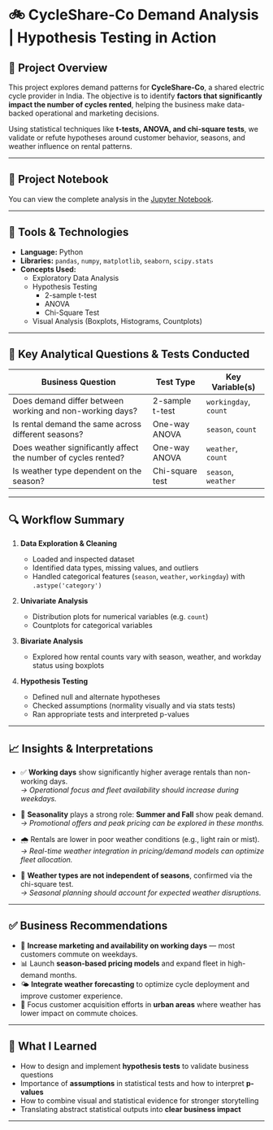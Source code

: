 # 🚲 CycleShare-Co Demand Analysis | Hypothesis Testing in Action

## 📌 Project Overview

This project explores demand patterns for **CycleShare-Co**, a shared electric cycle provider in India. The objective is to identify **factors that significantly impact the number of cycles rented**, helping the business make data-backed operational and marketing decisions.

Using statistical techniques like **t-tests, ANOVA, and chi-square tests**, we validate or refute hypotheses around customer behavior, seasons, and weather influence on rental patterns.

---

## 📓 Project Notebook

You can view the complete analysis in the [Jupyter Notebook](./).

---

## 🧰 Tools & Technologies

- **Language:** Python  
- **Libraries:** `pandas`, `numpy`, `matplotlib`, `seaborn`, `scipy.stats`  
- **Concepts Used:**  
  - Exploratory Data Analysis  
  - Hypothesis Testing  
    - 2-sample t-test  
    - ANOVA  
    - Chi-Square Test  
  - Visual Analysis (Boxplots, Histograms, Countplots)

---

## 🧪 Key Analytical Questions & Tests Conducted

| Business Question | Test Type | Key Variable(s) |
|------------------|-----------|------------------|
| Does demand differ between working and non-working days? | 2-sample t-test | `workingday`, `count` |
| Is rental demand the same across different seasons? | One-way ANOVA | `season`, `count` |
| Does weather significantly affect the number of cycles rented? | One-way ANOVA | `weather`, `count` |
| Is weather type dependent on the season? | Chi-square test | `season`, `weather` |

---

## 🔍 Workflow Summary

1. **Data Exploration & Cleaning**
   - Loaded and inspected dataset
   - Identified data types, missing values, and outliers
   - Handled categorical features (`season`, `weather`, `workingday`) with `.astype('category')`

2. **Univariate Analysis**
   - Distribution plots for numerical variables (e.g. `count`)
   - Countplots for categorical variables

3. **Bivariate Analysis**
   - Explored how rental counts vary with season, weather, and workday status using boxplots

4. **Hypothesis Testing**
   - Defined null and alternate hypotheses
   - Checked assumptions (normality visually and via stats tests)
   - Ran appropriate tests and interpreted p-values

---

## 📈 Insights & Interpretations

- ✅ **Working days** show significantly higher average rentals than non-working days.  
  _→ Operational focus and fleet availability should increase during weekdays._

- 🍂 **Seasonality** plays a strong role: **Summer and Fall** show peak demand.  
  _→ Promotional offers and peak pricing can be explored in these months._

- 🌧️ Rentals are lower in poor weather conditions (e.g., light rain or mist).  
  _→ Real-time weather integration in pricing/demand models can optimize fleet allocation._

- 🔄 **Weather types are not independent of seasons**, confirmed via the chi-square test.  
  _→ Seasonal planning should account for expected weather disruptions._

---

## ✅ Business Recommendations

- 📅 **Increase marketing and availability on working days** — most customers commute on weekdays.
- 📊 Launch **season-based pricing models** and expand fleet in high-demand months.
- 🌤️ **Integrate weather forecasting** to optimize cycle deployment and improve customer experience.
- 🎯 Focus customer acquisition efforts in **urban areas** where weather has lower impact on commute choices.

---


## 🧠 What I Learned

- How to design and implement **hypothesis tests** to validate business questions
- Importance of **assumptions** in statistical tests and how to interpret **p-values**
- How to combine visual and statistical evidence for stronger storytelling
- Translating abstract statistical outputs into **clear business impact**


---

